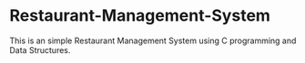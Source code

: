# Restaurant-Management-System
This is an simple Restaurant Management System using C programming and Data Structures.
